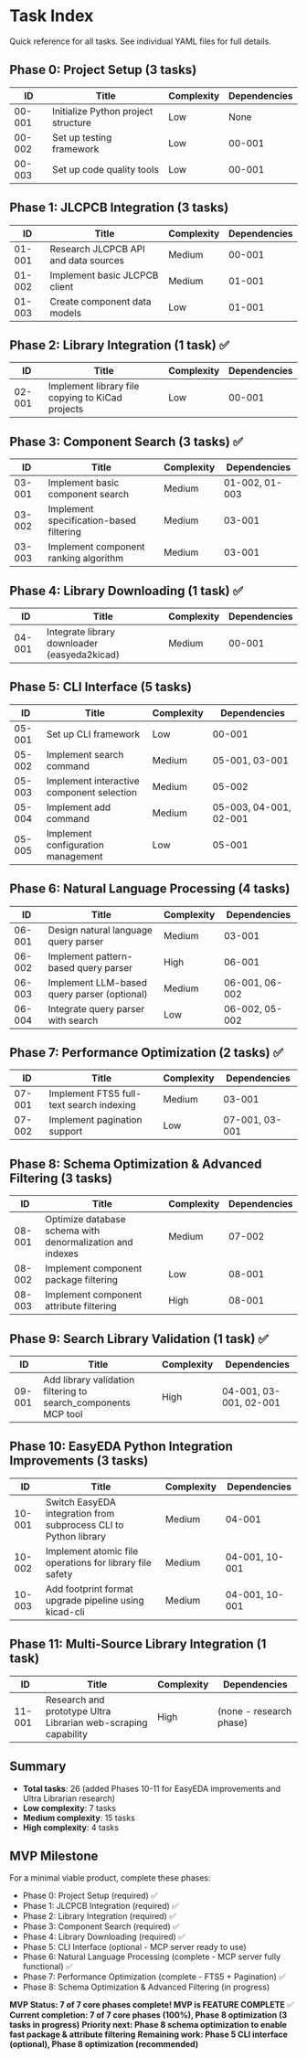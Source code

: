 # Task Index

Quick reference for all tasks. See individual YAML files for full details.

## Phase 0: Project Setup (3 tasks)

| ID | Title | Complexity | Dependencies |
|---|---|---|---|
| 00-001 | Initialize Python project structure | Low | None |
| 00-002 | Set up testing framework | Low | 00-001 |
| 00-003 | Set up code quality tools | Low | 00-001 |

## Phase 1: JLCPCB Integration (3 tasks)

| ID | Title | Complexity | Dependencies |
|---|---|---|---|
| 01-001 | Research JLCPCB API and data sources | Medium | 00-001 |
| 01-002 | Implement basic JLCPCB client | Medium | 01-001 |
| 01-003 | Create component data models | Low | 01-001 |

## Phase 2: Library Integration (1 task) ✅

| ID | Title | Complexity | Dependencies |
|---|---|---|---|
| 02-001 | Implement library file copying to KiCad projects | Low | 00-001 | ✅ COMPLETE |

## Phase 3: Component Search (3 tasks) ✅

| ID | Title | Complexity | Dependencies |
|---|---|---|---|
| 03-001 | Implement basic component search | Medium | 01-002, 01-003 | ✅ COMPLETE |
| 03-002 | Implement specification-based filtering | Medium | 03-001 | ✅ COMPLETE |
| 03-003 | Implement component ranking algorithm | Medium | 03-001 | ✅ COMPLETE |

## Phase 4: Library Downloading (1 task) ✅

| ID | Title | Complexity | Dependencies |
|---|---|---|---|
| 04-001 | Integrate library downloader (easyeda2kicad) | Medium | 00-001 | ✅ COMPLETE |

## Phase 5: CLI Interface (5 tasks)

| ID | Title | Complexity | Dependencies |
|---|---|---|---|
| 05-001 | Set up CLI framework | Low | 00-001 |
| 05-002 | Implement search command | Medium | 05-001, 03-001 |
| 05-003 | Implement interactive component selection | Medium | 05-002 |
| 05-004 | Implement add command | Medium | 05-003, 04-001, 02-001 |
| 05-005 | Implement configuration management | Low | 05-001 |

## Phase 6: Natural Language Processing (4 tasks)

| ID | Title | Complexity | Dependencies |
|---|---|---|---|
| 06-001 | Design natural language query parser | Medium | 03-001 |
| 06-002 | Implement pattern-based query parser | High | 06-001 |
| 06-003 | Implement LLM-based query parser (optional) | Medium | 06-001, 06-002 |
| 06-004 | Integrate query parser with search | Low | 06-002, 05-002 |

## Phase 7: Performance Optimization (2 tasks) ✅

| ID | Title | Complexity | Dependencies |
|---|---|---|---|
| 07-001 | Implement FTS5 full-text search indexing | Medium | 03-001 | ✅ COMPLETE |
| 07-002 | Implement pagination support | Low | 07-001, 03-001 | ✅ COMPLETE |

## Phase 8: Schema Optimization & Advanced Filtering (3 tasks)

| ID | Title | Complexity | Dependencies |
|---|---|---|---|
| 08-001 | Optimize database schema with denormalization and indexes | Medium | 07-002 |
| 08-002 | Implement component package filtering | Low | 08-001 |
| 08-003 | Implement component attribute filtering | High | 08-001 |

## Phase 9: Search Library Validation (1 task) ✅

| ID | Title | Complexity | Dependencies |
|---|---|---|---|
| 09-001 | Add library validation filtering to search_components MCP tool | High | 04-001, 03-001, 02-001 | ✅ COMPLETE |

## Phase 10: EasyEDA Python Integration Improvements (3 tasks)

| ID | Title | Complexity | Dependencies |
|---|---|---|---|
| 10-001 | Switch EasyEDA integration from subprocess CLI to Python library | Medium | 04-001 |
| 10-002 | Implement atomic file operations for library file safety | Medium | 04-001, 10-001 |
| 10-003 | Add footprint format upgrade pipeline using kicad-cli | Medium | 04-001, 10-001 |

## Phase 11: Multi-Source Library Integration (1 task)

| ID | Title | Complexity | Dependencies |
|---|---|---|---|
| 11-001 | Research and prototype Ultra Librarian web-scraping capability | High | (none - research phase) |

## Summary

- **Total tasks**: 26 (added Phases 10-11 for EasyEDA improvements and Ultra Librarian research)
- **Low complexity**: 7 tasks
- **Medium complexity**: 15 tasks
- **High complexity**: 4 tasks

## MVP Milestone

For a minimal viable product, complete these phases:
- Phase 0: Project Setup (required) ✅
- Phase 1: JLCPCB Integration (required) ✅
- Phase 2: Library Integration (required) ✅
- Phase 3: Component Search (required) ✅
- Phase 4: Library Downloading (required) ✅
- Phase 5: CLI Interface (optional - MCP server ready to use)
- Phase 6: Natural Language Processing (complete - MCP server fully functional) ✅
- Phase 7: Performance Optimization (complete - FTS5 + Pagination) ✅
- Phase 8: Schema Optimization & Advanced Filtering (in progress)

**MVP Status: 7 of 7 core phases complete! MVP is FEATURE COMPLETE** ✅
**Current completion: 7 of 7 core phases (100%), Phase 8 optimization (3 tasks in progress)**
**Priority next: Phase 8 schema optimization to enable fast package & attribute filtering**
**Remaining work: Phase 5 CLI interface (optional), Phase 8 optimization (recommended)**
